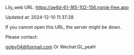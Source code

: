 Lily_web URL: https://ae6d-61-165-102-156.ngrok-free.app

Updated at: 2024-12-10 11:37:28

If you cannot open this URL, the server might be down.

Please contact: 

goley04@foxmail.com Or Wechat:GL_yeaH